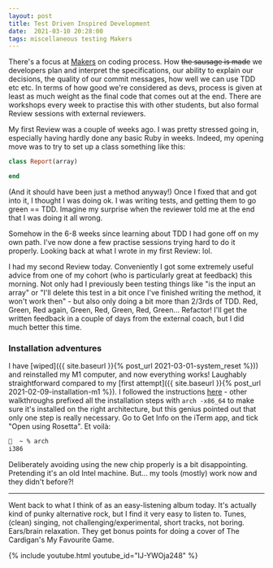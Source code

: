 ```yaml
---
layout: post
title: Test Driven Inspired Development
date:  2021-03-10 20:28:00
tags: miscellaneous testing Makers
---
```

There's a focus at [Makers](https://makers.tech) on coding process. How ~~the sausage is made~~ we developers plan and interpret the specifications, our ability to explain our decisions, the quality of our commit messages, how well we can use TDD etc etc. In terms of how good we're considered as devs, process is given at least as much weight as the final code that comes out at the end. There are workshops every week to practise this with other students, but also formal Review sessions with external reviewers.  

My first Review was a couple of weeks ago. I was pretty stressed going in, especially having hardly done any basic Ruby in weeks. Indeed, my opening move was to try to set up a class something like this:  

```ruby
class Report(array)

end
```

(And it should have been just a method anyway!) Once I fixed that and got into it, I thought I was doing ok. I was writing tests, and getting them to go green == TDD. Imagine my surprise when the reviewer told me at the end that I was doing it all wrong.  

Somehow in the 6-8 weeks since learning about TDD I had gone off on my own path. I've now done a few practise sessions trying hard to do it properly. Looking back at what I wrote in my first Review: lol.  

I had my second Review today. Conveniently I got some extremely useful advice from one of my cohort (who is particularly great at feedback) this morning. Not only had I previously been testing things like "is the input an array" or "I'll delete this test in a bit once I've finished writing the method, it won't work then" - but also only doing a bit more than 2/3rds of TDD. Red, Green, Red again, Green, Red, Green, Red, Green... Refactor! I'll get the written feedback in a couple of days from the external coach, but I did much better this time.  

### Installation adventures
I have [wiped]({{ site.baseurl }}{% post_url 2021-03-01-system_reset %})) and reinstalled my M1 computer, and now everything works! Laughably straightforward compared to my [first attempt]({{ site.baseurl }}{% post_url 2021-02-09-installation-m1 %}). I followed the instructions [here](https://dev.to/nitishdayal/setting-up-vs-code-and-iterm-on-m1-macs-37g7) - other walkthroughs prefixed all the installation steps with `arch -x86_64` to make sure it's installed on the right architecture, but this genius pointed out that only one step is really necessary. Go to Get Info on the iTerm app, and tick "Open using Rosetta". Et voilà:  
```bash
👻  ~ % arch
i386
```
  
Deliberately avoiding using the new chip properly is a bit disappointing. Pretending it's an old Intel machine. But... my tools (mostly) work now and they didn't before?!  
  
***
Went back to what I think of as an easy-listening album today. It's actually kind of punky alternative rock, but I find it very easy to listen to. Tunes, (clean) singing, not challenging/experimental, short tracks, not boring. Ears/brain relaxation. They get bonus points for doing a cover of The Cardigan's My Favourite Game.  

{% include youtube.html youtube_id="IJ-YWOja248" %}
